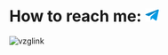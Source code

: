 # How to reach me: [![](./img/tg.png)](https://t.me/razrezglaza) 

<!--
**razrez/razrez** is a ✨ _special_ ✨ repository because its `README.md` (this file) appears on your GitHub profile.

Here are some ideas to get you started:

- 🔭 I’m currently working on ...
- 🌱 I’m currently learning ...
- 👯 I’m looking to collaborate on ...
- 🤔 I’m looking for help with ...
- 💬 Ask me about ...
- 📫 How to reach me: ...
- 😄 Pronouns: ...
- ⚡ Fun fact: ...
-->
![vzglink](https://github.com/razrez/razrez/assets/70781439/788f48bb-4896-4960-980d-32cf766ce252)
